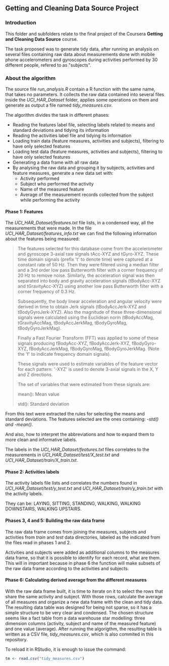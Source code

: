 ## Getting and Cleaning Data Source Project

### Introduction

This folder and subfolders relate to the final project of the Coursera **Getting and Cleaning Data Source** course. 

The task proposed was to generate tidy data, after running an analysis on several files containing raw data about measurements
done with mobile phone accelerometers and gyroscopes during activities performed by 30 different people, 
refered to as "subjects". 

### About the algorithm

The source file *run_analysis.R* contain a R function with the same name, that takes no parameters. It collects the raw data 
contained into several files inside the *UCI_HAR_Dataset* folder, applies some operations on them and generate as output a file
named *tidy_measures.csv*. 

The algorithm divides the task in different phases: 
  - Reading the features label file, selecting labels related to means and standard deviations and tidying its information
  - Reading the activities label file and tidying its information
  - Loading train data (feature measures, activities and subjects), filtering to have only selected features
  - Loading test data (feature measures, activities and subjects), filtering to have only selected features
  - Generating a data frame with all raw data
  - By analysing the raw data and grouping it by subjects, activities and feature measures, generate a new data set with: 
    - Activity performed
    - Subject who performed the activity
    - Name of the measured feature
    - Average of the measurement records collected from the subject while performing the activity
    
#### Phase 1: Features

The *UCI_HAR_Dataset/features.txt* file lists, in a condensed way, all the measurements that were made. 
In the file *UCI_HAR_Dataset/features_info.txt* we can find the following information about the features being measured: 

> The features selected for this database come from the accelerometer and gyroscope 3-axial raw signals tAcc-XYZ and tGyro-XYZ. 
> These time domain signals (prefix 't' to denote time) were captured at a constant rate of 50 Hz. Then they were filtered using
> a median filter and a 3rd order low pass Butterworth filter with a corner frequency of 20 Hz to remove noise. Similarly, the 
> acceleration signal was then separated into body and gravity acceleration signals (tBodyAcc-XYZ and tGravityAcc-XYZ) using 
> another low pass Butterworth filter with a corner frequency of 0.3 Hz. 
> 
> Subsequently, the body linear acceleration and angular velocity were derived in time to obtain Jerk signals (tBodyAccJerk-XYZ
> and tBodyGyroJerk-XYZ). Also the magnitude of these three-dimensional signals were calculated using the Euclidean norm 
> (tBodyAccMag, tGravityAccMag, tBodyAccJerkMag, tBodyGyroMag, tBodyGyroJerkMag). 
> 
> Finally a Fast Fourier Transform (FFT) was applied to some of these signals producing fBodyAcc-XYZ, fBodyAccJerk-XYZ, 
> fBodyGyro-XYZ, fBodyAccJerkMag, fBodyGyroMag, fBodyGyroJerkMag. (Note the 'f' to indicate frequency domain signals). 
> 
> These signals were used to estimate variables of the feature vector for each pattern: 
> '-XYZ' is used to denote 3-axial signals in the X, Y and Z directions.
> 
> The set of variables that were estimated from these signals are: 
>
> mean(): Mean value
>
> std(): Standard deviation

From this text were extracted the rules for selecting the means and standard deviations. 
The features selected are the ones containing: *-std() and -mean()*. 

And also, how to interpret the abbreviations and how to expand them to more clean and informative labels. 

The labels in the *UCI_HAR_Dataset/features.txt* files correlates to the measurements in 
*UCI_HAR_Dataset/test/X_test.txt* and *UCI_HAR_Dataset/train/X_train.txt*. 

#### Phase 2: Activities labels

The activity labels file lists and correlates the numbers found in *UCI_HAR_Dataset/test/y_test.txt* and
*UCI_HAR_Dataset/train/y_train.txt* with the activity labels. 

They can be: LAYING, SITTING, STANDING, WALKING, WALKING DOWNSTAIRS, WALKING UPSTAIRS. 

#### Phases 3, 4 and 5: Building the raw data frame

The raw data frame comes from joining the measures, subjects and activities from *train* and *test* data directories, labeled 
as the indicated from the files read in phases 1 and 2. 

Activities and subjects were added as additional columns to the measures data frame, so that it is possible to identify for each
record, what are them. This will in important because in phase 6 the function will make subsets of the raw data frame according
to the activities and subjects. 

#### Phase 6: Calculating derived average from the different measures

With the raw data frame built, it is time to iterate on it to select the rows that share the same activity and subject. 
With those rows, calculate the average of all measures and organize a new data frame with the clean and tidy data. 
The resulting data table was designed for being not sparse, so it has a simple structure to be very clear and condensed. 
The chosen structure seems like a fact table from a data warehouse star modelling: three dimension columns (activity, subject
and name of the measured feature) and one value (average). After running the algorigthm, the resulting table is written as a 
CSV file, *tidy_measures.csv*, which is also commited in this repository. 

To reload it in RStudio, it is enough to issue the command: 

```r
tm <- read.csv("tidy_measures.csv")
```

